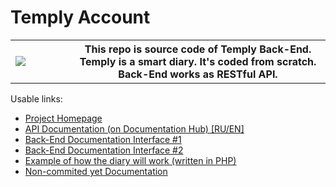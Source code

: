 # Temply Account
<table><tbody><tr><td width="80"><img src="https://github.com/Sominemo/Temply-Account/blob/master/landing/res/img/TemplyBackEnd.svg"></td><th>This repo is source code of Temply Back-End. Temply is a smart diary. It's coded from scratch. Back-End works as RESTful API.</th></tr></tbody></table>

Usable links:
- [Project Homepage][1]
- [API Documentation (on Documentation Hub) [RU/EN]][2]
- [Back-End Documentation Interface #1][3]
- [Back-End Documentation Interface #2][4]
- [Example of how the diary will work (written in PHP)][5]
- [Non-commited yet Documentation][6]

[1]: https://procsec.top
[2]: https://sominemo.github.io/Temply-Account
[3]: https://procsec.top/phpdoc/docs/beauty/
[4]: https://procsec.top/phpdoc/docs/power
[5]: https://procsec.top/example
[6]: https://procsec.top/docs
